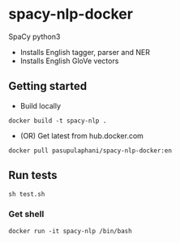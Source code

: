 # spacy-nlp-docker

SpaCy python3

- Installs English tagger, parser and NER
- Installs English GloVe vectors

## Getting started

- Build locally

```
docker build -t spacy-nlp .
```

- (OR) Get latest from hub.docker.com

```
docker pull pasupulaphani/spacy-nlp-docker:en
```

## Run tests

```
sh test.sh
```

### Get shell

```
docker run -it spacy-nlp /bin/bash
```
